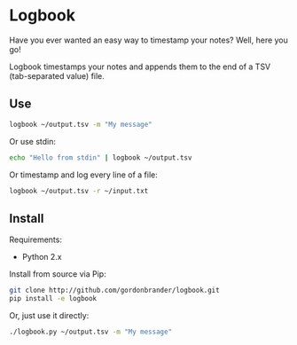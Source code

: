 Logbook
=======

Have you ever wanted an easy way to timestamp your notes? Well, here you go!

Logbook timestamps your notes and appends them to the end of a TSV (tab-separated value) file.

Use
---

```bash
logbook ~/output.tsv -m "My message"
```

Or use stdin:

```bash
echo "Hello from stdin" | logbook ~/output.tsv
```

Or timestamp and log every line of a file:

```bash
logbook ~/output.tsv -r ~/input.txt
```

Install
-------

Requirements:

- Python 2.x

Install from source via Pip:

```bash
git clone http://github.com/gordonbrander/logbook.git
pip install -e logbook
```

Or, just use it directly:

```bash
./logbook.py ~/output.tsv -m "My message"
```